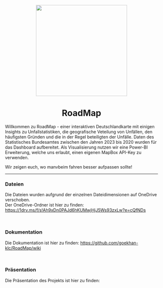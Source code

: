 <div align="center">
  <img src="https://github.com/user-attachments/assets/20538d59-25b2-40e7-ba7a-9a5b1460bfa3" height="300" />

  # RoadMap
</div>

Willkommen zu RoadMap - einer interaktiven Deutschlandkarte mit einigen Insights zu Unfallstatistiken, die geografische Veteilung von Unfällen, den häufigsten Gründen und die in der Regel beteiligten der Unfälle. Daten des Statistisches Bundesamtes zwischen den Jahren 2023 bis 2020 wurden für das Dashboard aufbereitet. Als Visualisierung nutzen wir eine Power-BI Erweiterung, welche uns erlaubt, einen eigenen MapBox API-Key zu verwenden.

Wir zeigen euch, wo manvbeim fahren besser aufpassen sollte!

---

### Dateien
Die Dateien wurden aufgrund der einzelnen Dateidimensionen auf OneDrive verschoben. <br />
Der OneDrive-Ordner ist hier zu finden: https://1drv.ms/f/s!Ah9xDn0PAJd6hKUMwjHjJ5Ws93zxLw?e=cQfNDs

<br />

### Dokumentation
Die Dokumentation ist hier zu finden: https://github.com/goekhan-klc/RoadMap/wiki

<br />

### Präsentation
Die Präsentation des Projekts ist hier zu finden:

